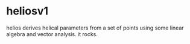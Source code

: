 # heliosv1
helios derives helical parameters from a set of points using some linear algebra and vector analysis. it rocks.
